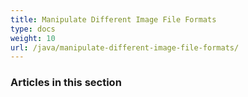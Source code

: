 ```yaml
---
title: Manipulate Different Image File Formats
type: docs
weight: 10
url: /java/manipulate-different-image-file-formats/
---
```


### **Articles in this section**

